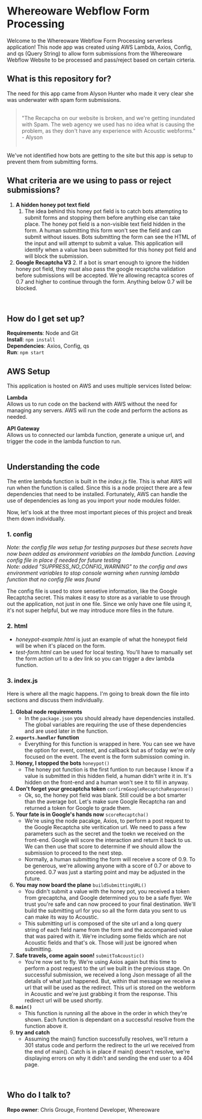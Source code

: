 # Whereoware Webflow Form Processing

Welcome to the Whereoware Webflow Form Processing serverless application! This node app was created using AWS Lambda, Axios, Config, and qs (Query String) to allow form submissions from the Whereoware Webflow Website to be processed and pass/reject based on certain cirteria.
<br>


## What is this repository for?

The need for this app came from Alyson Hunter who made it very clear she was underwater with spam form submissions.

> <br>
> "The Recapcha on our website is broken, and we're getting inundated with Spam. The web agency we used has no idea what is causing the problem, as they don't have any experience with Acoustic webforms." - Alyson
> <br><br>

We've not identified how bots are getting to the site but this app is setup to prevent them from submitting forms.
<br>


## What criteria are we using to pass or reject submissions?

1.  **A hidden honey pot text field**
    1.  The idea behind this honey pot field is to catch bots attempting to submit forms and stopping them before anything else can take place. The honey pot field is a non-visible text field hidden in the form. A human submitting this form won't see the field and can submit without issues. Bots submitting the form can see the HTML of the input and will attempt to submit a value. This application will identify when a value has been submitted for this honey pot field and will block the submission.
2.  **Google Recaptcha V3**
    2.  If a bot is smart enough to ignore the hidden honey pot field, they must also pass the google recaptcha validation before submissions will be accepted. We're allowing recaptca scores of 0.7 and higher to continue through the form. Anything below 0.7 will be blocked.
<br>


## How do I get set up?

**Requirements**: Node and Git    
**Install**: `npm install`   
**Dependencies**: Axios, Config, qs   
**Run**: `npm start`
<br>


## AWS Setup

This application is hosted on AWS and uses multiple services listed below:<br>

**Lambda**<br>
Allows us to run code on the backend with AWS without the need for managing any servers. AWS will run the code and perform the actions as needed.
<br>

**API Gateway**<br>
Allows us to connected our lambda function, generate a unique url, and trigger the code in the lambda function to run.
<br><br>


## Understanding the code

The entire lambda function is built in the *index.js* file. This is what AWS will run when the function is called. Since this is a node project there are a few dependencies that need to be installed. Fortunately, AWS can handle the use of dependencies as long as you import your node modules folder. <br>

Now, let's look at the three most important pieces of this project and break them down individually.

### 1. config

*Note: the config file was setup for testing purposes but these secrets have now been added as environment variables on the lambda function. Leaving config file in place if needed for future testing*  
*Note: added "SUPPRESS_NO_CONFIG_WARNING" to the config and aws environment variables to stop console warning when running lambda function that no config file was found*  

The config file is used to store sensetive information, like the Google Recaptcha secret. This makes it easy to store as a variable to use through out the application, not just in one file. Since we only have one file using it, it's not super helpful, but we may introduce more files in the future.<br>

### 2. html

-   *honeypot-example.html* is just an example of what the honeypot field will be when it's placed on the form.
-   *test-form.html* can be used for local testing. You'll have to manually set the form action url to a dev link so you can trigger a dev lambda function.

### 3. index.js

Here is where all the magic happens. I'm going to break down the file into sections and discuss them individually.

1.  **Global node requirements**
    -  In the `package.json` you should already have dependencies installed. The global variables are requiring the use of these dependencies and are used later in the function.
1.  **`exports.handler` function**
    -  Everything for this function is wrapped in here. You can see we have the option for event, context, and callback but as of today we're only focused on the event. The event is the form submission coming in.
1.  **Honey, I stopped the bots** `honeypot()`
    -  The honey pot function is the first funtion to run because I know if a value is submitted in this hidden field, a human didn't write it in. It's hidden on the front-end and a human won't see it to fill in anyway.
1.  **Don't forget your grecaptcha token** `confirmGoogleRecaptchaResponse()`
    -  Ok, so, the honey pot field was blank. Still could be a bot smarter than the average bot. Let's make sure Google Recaptcha ran and returned a token for Google to grade them.
1.  **Your fate is in Google's hands now** `scoreRecaptcha()`
    -  We're using the node pacakge, Axios, to perform a post request to the Google Recaptcha site veritication url. We need to pass a few parameters such as the secret and the toekn we received on the front-end. Google will score the interaction and return it back to us. We can then use that score to determine if we should allow the submission to proceed to the next step.
    -  Normally, a human submitting the form will receive a score of 0.9. To be generous, we're allowing anyone with a score of 0.7 or above to proceed. 0.7 was just a starting point and may be adjusted in the future.
1.  **You may now board the plane** `buildSubmittingURL()`
    -  You didn't submit a value with the honey pot, you received a token from grecaptcha, and Google determined you to be a safe flyer. We trust you're safe and can now proceed to your final destination. We'll build the submitting url for you so all the form data you sent to us can make its way to Acoustic.
    -  This submitting url is composed of the site url and a long query string of each field name from the form and the accompanied value that was paired with it. We're including some fields which are not Acoustic fields and that's ok. Those will just be ignored when submitting.
1.  **Safe travels, come again soon!** `submitToAcoustic()`
    -  You're now set to fly. We're using Axios again but this time to perform a post request to the url we built in the previous stage. On successful submission, we received a long Json message of all the details of what just happened. But, within that message we receive a url that will be used as the redirect. This url is stored on the webform in Acoustic and we're just grabbing it from the response. This redirect url will be used shortly.
1.  **`main()`**
    -  This function is running all the above in the order in which they're shown. Each function is dependant on a successful resolve from the function above it.
1.  **try and catch**
    -  Assuming the main() function successfully resolves, we'll return a 301 status code and perform the redirect to the url we received from the end of main(). Catch is in place if main() doesn't resolve, we're displaying errors on why it didn't and sending the end user to a 404 page.
<br>


## Who do I talk to?

**Repo owner**: Chris Grouge, Frontend Developer, Whereoware